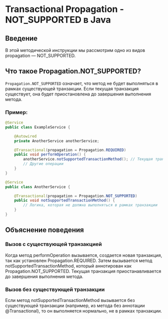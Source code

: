 # Transactional Propagation - NOT_SUPPORTED в Java

## Введение

В этой методической инструкции мы рассмотрим одно из видов propagation — NOT_SUPPORTED.

## Что такое Propagation.NOT_SUPPORTED?

`Propagation.NOT_SUPPORTED` означает, что метод не будет выполняться в рамках существующей транзакции. Если текущая транзакция существует, она будет приостановлена до завершения выполнения метода.

### Пример:

```java
@Service
public class ExampleService {

    @Autowired
    private AnotherService anotherService;

    @Transactional(propagation = Propagation.REQUIRED)
    public void performOperation() {
        anotherService.notSupportedTransactionMethod(); // Текущая транзакция будет приостановлена
        // Другие операции
    }
}

@Service
public class AnotherService {

    @Transactional(propagation = Propagation.NOT_SUPPORTED)
    public void notSupportedTransactionMethod() {
        // Логика, которая не должна выполняться в рамках транзакции
    }
}
```
## Объяснение поведения
### Вызов с существующей транзакцией
Когда метод performOperation вызывается, создается новая транзакция, так как установлен Propagation.REQUIRED. Затем вызывается метод notSupportedTransactionMethod, который аннотирован как Propagation.NOT_SUPPORTED. Текущая транзакция приостанавливается до завершения выполнения метода.

### Вызов без существующей транзакции
Если метод notSupportedTransactionMethod вызывается без существующей транзакции (например, из метода без аннотации @Transactional), то он выполняется нормально, не в рамках транзакции.